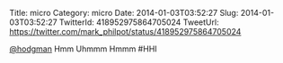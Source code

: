 Title: micro
Category: micro
Date: 2014-01-03T03:52:27
Slug: 2014-01-03T03:52:27
TwitterId: 418952975864705024
TweetUrl: https://twitter.com/mark_philpot/status/418952975864705024

[@hodgman](https://twitter.com/hodgman) Hmm Uhmmm Hmmm  #HHI
